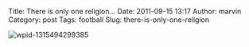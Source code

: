 Title: There is only one religion...
Date: 2011-09-15 13:17
Author: marvin
Category: post
Tags: football
Slug: there-is-only-one-religion

![wpid-1315494299385]({static}/images/wpid-1315494299385.jpg)

